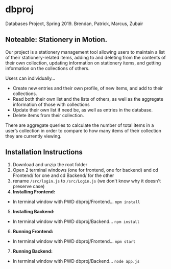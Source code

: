# dbproj
Databases Project, Spring 2019. Brendan, Patrick, Marcus, Zubair

## Noteable: Stationery in Motion.

Our project is a stationery management tool allowing users to maintain a list of their stationery-related items, adding to and deleting from the contents of their own collection, updating information on stationery items, and getting information on the collections of others.

Users can individually…
* Create new entries and their own profile, of new items, and add to their collections.
* Read both their own list and the lists of others, as well as the aggregate information of those with collections
* Update their own list if need be, as well as entries in the database.
* Delete items from their collection.

There are aggregate queries to calculate the number of total items in a user’s collection in order to compare to how many items of their collection they are currently viewing.

## Installation Instructions
1. Download and unzip the root folder
2. Open 2 terminal windows (one for frontend, one for backend) and cd Frontend/ for one and cd Backend/ for the other
3. rename `/src/login.js` to `/src/Login.js` (we don't know why it doesn't preserve case)
4. **Installing Frontend:**
  * In terminal window with PWD dbproj/Frontend...
  `npm install`
5. **Installing Backend:**
  * In terminal window with PWD dbproj/Backend...
  `npm install`
6. **Running Frontend:**
  * In terminal window with PWD dbproj/Frontend...
  `npm start`
7. **Running Backend:**
  * In terminal window with PWD dbproj/Backend...
  `node app.js`
